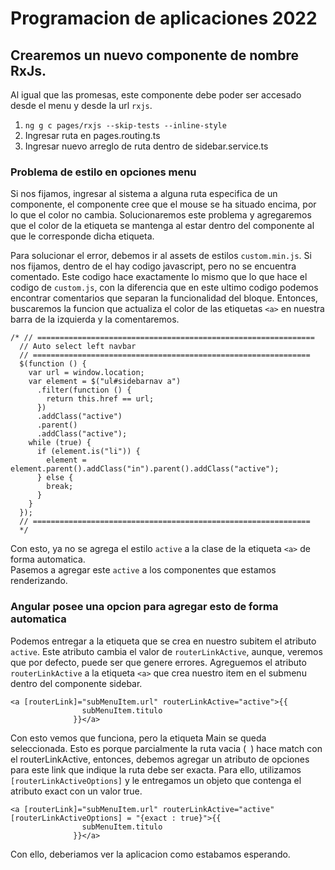 # Programacion de aplicaciones 2022

## Crearemos un nuevo componente de nombre RxJs.

Al igual que las promesas, este componente debe poder ser accesado desde el menu y desde la url `rxjs`.

1. `ng g c pages/rxjs --skip-tests --inline-style`
2. Ingresar ruta en pages.routing.ts
3. Ingresar nuevo arreglo de ruta dentro de sidebar.service.ts

### Problema de estilo en opciones menu

Si nos fijamos, ingresar al sistema a alguna ruta especifica de un componente, el componente cree que el mouse se ha situado encima, por lo que el color no cambia. Solucionaremos este problema y agregaremos que el color de la etiqueta se mantenga al estar dentro del componente al que le corresponde dicha etiqueta.

Para solucionar el error, debemos ir al assets de estilos `custom.min.js`. Si nos fijamos, dentro de el hay codigo javascript, pero no se encuentra comentado. Este codigo hace exactamente lo mismo que lo que hace el codigo de `custom.js`, con la diferencia que en este ultimo codigo podemos encontrar comentarios que separan la funcionalidad del bloque. Entonces, buscaremos la funcion que actualiza el color de las etiquetas `<a>` en nuestra barra de la izquierda y la comentaremos.

```
/* // ==============================================================
  // Auto select left navbar
  // ==============================================================
  $(function () {
    var url = window.location;
    var element = $("ul#sidebarnav a")
      .filter(function () {
        return this.href == url;
      })
      .addClass("active")
      .parent()
      .addClass("active");
    while (true) {
      if (element.is("li")) {
        element = element.parent().addClass("in").parent().addClass("active");
      } else {
        break;
      }
    }
  });
  // ==============================================================
  */
```

Con esto, ya no se agrega el estilo `active` a la clase de la etiqueta `<a>` de forma automatica.  
Pasemos a agregar este `active` a los componentes que estamos renderizando.

### Angular posee una opcion para agregar esto de forma automatica

Podemos entregar a la etiqueta que se crea en nuestro subitem el atributo `active`. Este atributo cambia el valor de `routerLinkActive`, aunque, veremos que por defecto, puede ser que genere errores. Agreguemos el atributo `routerLinkActive` a la etiqueta `<a>` que crea nuestro item en el submenu dentro del componente sidebar.

```
<a [routerLink]="subMenuItem.url" routerLinkActive="active">{{
                subMenuItem.titulo
              }}</a>
```

Con esto vemos que funciona, pero la etiqueta Main se queda seleccionada. Esto es porque parcialmente la ruta vacia (` `) hace match con el routerLinkActive, entonces, debemos agregar un atributo de opciones para este link que indique la ruta debe ser exacta. Para ello, utilizamos `[routerLinkActiveOptions]` y le entregamos un objeto que contenga el atributo exact con un valor true.

```
<a [routerLink]="subMenuItem.url" routerLinkActive="active" [routerLinkActiveOptions] = "{exact : true}">{{
                subMenuItem.titulo
              }}</a>
```

Con ello, deberiamos ver la aplicacion como estabamos esperando.
